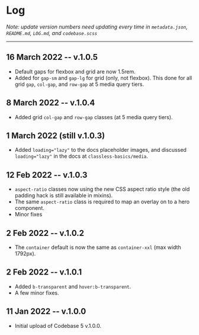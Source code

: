 # Log

_Note: update version numbers need updating every time in `metadata.json`, `README.md`, `LOG.md`, and `codebase.scss`_

***

## 16 March 2022 -- v.1.0.5

* Default gaps for flexbox and grid are now 1.5rem.
* Added for `gap-sm` and `gap-lg` for grid (only, not flexbox). This done for all grid `gap`, `col-gap`, and `row-gap` at 5 media query tiers.

## 8 March 2022 -- v.1.0.4

* Added grid `col-gap` and `row-gap` classes (at 5 media query tiers).

## 1 March 2022 (still v.1.0.3)

* Added `loading="lazy"` to the docs placeholder images, and discussed `loading="lazy"` in the docs at `classless-basics/media`.

## 12 Feb 2022 -- v.1.0.3

* `aspect-ratio` classes now using the new CSS aspect ratio style (the old padding hack is still available in mixins).
* The same `aspect-ratio` class is required to map an overlay on to a hero component.
* Minor fixes

## 2 Feb 2022 -- v.1.0.2

* The `container` default is now the same as `container-xxl` (max width 1792px).

## 2 Feb 2022 -- v.1.0.1

* Added `b-transparent` and `hover:b-transparent`.
* A few minor fixes.

## 11 Jan 2022 -- v.1.0.0

* Initial upload of Codebase 5 v.1.0.0.